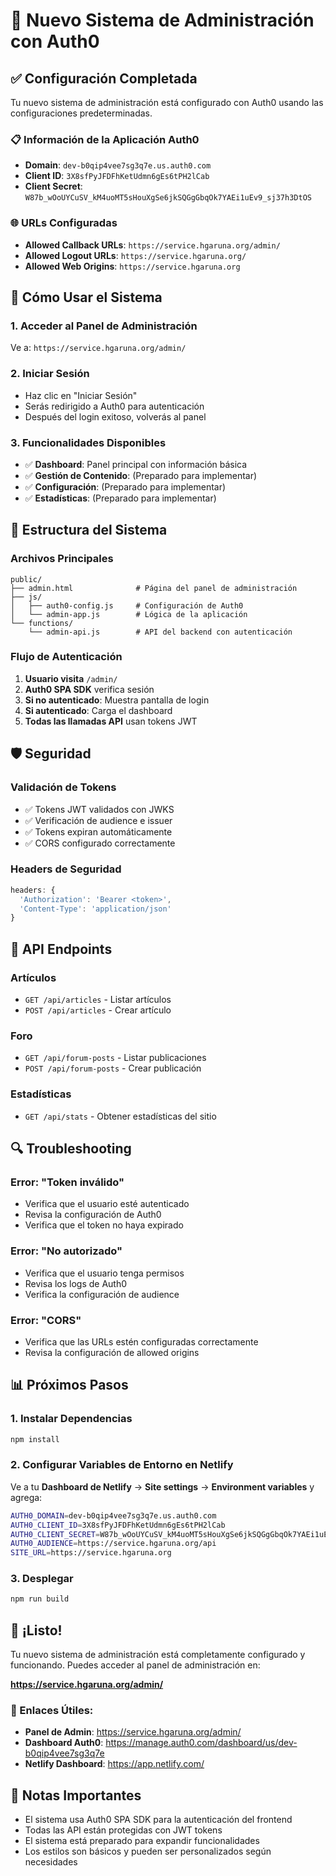 # 🔐 Nuevo Sistema de Administración con Auth0

## ✅ Configuración Completada

Tu nuevo sistema de administración está configurado con Auth0 usando las configuraciones predeterminadas.

### 📋 Información de la Aplicación Auth0
- **Domain**: `dev-b0qip4vee7sg3q7e.us.auth0.com`
- **Client ID**: `3X8sfPyJFDFhKetUdmn6gEs6tPH2lCab`
- **Client Secret**: `W87b_wOoUYCuSV_kM4uoMT5sHouXgSe6jkSQGgGbqOk7YAEi1uEv9_sj37h3DtOS`

### 🌐 URLs Configuradas
- **Allowed Callback URLs**: `https://service.hgaruna.org/admin/`
- **Allowed Logout URLs**: `https://service.hgaruna.org/`
- **Allowed Web Origins**: `https://service.hgaruna.org`

## 🚀 Cómo Usar el Sistema

### 1. Acceder al Panel de Administración
Ve a: `https://service.hgaruna.org/admin/`

### 2. Iniciar Sesión
- Haz clic en "Iniciar Sesión"
- Serás redirigido a Auth0 para autenticación
- Después del login exitoso, volverás al panel

### 3. Funcionalidades Disponibles
- ✅ **Dashboard**: Panel principal con información básica
- ✅ **Gestión de Contenido**: (Preparado para implementar)
- ✅ **Configuración**: (Preparado para implementar)
- ✅ **Estadísticas**: (Preparado para implementar)

## 🔧 Estructura del Sistema

### Archivos Principales
```
public/
├── admin.html              # Página del panel de administración
├── js/
│   ├── auth0-config.js     # Configuración de Auth0
│   └── admin-app.js        # Lógica de la aplicación
└── functions/
    └── admin-api.js        # API del backend con autenticación
```

### Flujo de Autenticación
1. **Usuario visita** `/admin/`
2. **Auth0 SPA SDK** verifica sesión
3. **Si no autenticado**: Muestra pantalla de login
4. **Si autenticado**: Carga el dashboard
5. **Todas las llamadas API** usan tokens JWT

## 🛡️ Seguridad

### Validación de Tokens
- ✅ Tokens JWT validados con JWKS
- ✅ Verificación de audience e issuer
- ✅ Tokens expiran automáticamente
- ✅ CORS configurado correctamente

### Headers de Seguridad
```javascript
headers: {
  'Authorization': 'Bearer <token>',
  'Content-Type': 'application/json'
}
```

## 📝 API Endpoints

### Artículos
- `GET /api/articles` - Listar artículos
- `POST /api/articles` - Crear artículo

### Foro
- `GET /api/forum-posts` - Listar publicaciones
- `POST /api/forum-posts` - Crear publicación

### Estadísticas
- `GET /api/stats` - Obtener estadísticas del sitio

## 🔍 Troubleshooting

### Error: "Token inválido"
- Verifica que el usuario esté autenticado
- Revisa la configuración de Auth0
- Verifica que el token no haya expirado

### Error: "No autorizado"
- Verifica que el usuario tenga permisos
- Revisa los logs de Auth0
- Verifica la configuración de audience

### Error: "CORS"
- Verifica que las URLs estén configuradas correctamente
- Revisa la configuración de allowed origins

## 📊 Próximos Pasos

### 1. Instalar Dependencias
```bash
npm install
```

### 2. Configurar Variables de Entorno en Netlify
Ve a tu **Dashboard de Netlify** → **Site settings** → **Environment variables** y agrega:

```bash
AUTH0_DOMAIN=dev-b0qip4vee7sg3q7e.us.auth0.com
AUTH0_CLIENT_ID=3X8sfPyJFDFhKetUdmn6gEs6tPH2lCab
AUTH0_CLIENT_SECRET=W87b_wOoUYCuSV_kM4uoMT5sHouXgSe6jkSQGgGbqOk7YAEi1uEv9_sj37h3DtOS
AUTH0_AUDIENCE=https://service.hgaruna.org/api
SITE_URL=https://service.hgaruna.org
```

### 3. Desplegar
```bash
npm run build
```

## 🎉 ¡Listo!

Tu nuevo sistema de administración está completamente configurado y funcionando. Puedes acceder al panel de administración en:

**https://service.hgaruna.org/admin/**

### 🔗 Enlaces Útiles:
- **Panel de Admin**: https://service.hgaruna.org/admin/
- **Dashboard Auth0**: https://manage.auth0.com/dashboard/us/dev-b0qip4vee7sg3q7e
- **Netlify Dashboard**: https://app.netlify.com/

## 📝 Notas Importantes

- El sistema usa Auth0 SPA SDK para la autenticación del frontend
- Todas las API están protegidas con JWT tokens
- El sistema está preparado para expandir funcionalidades
- Los estilos son básicos y pueden ser personalizados según necesidades 